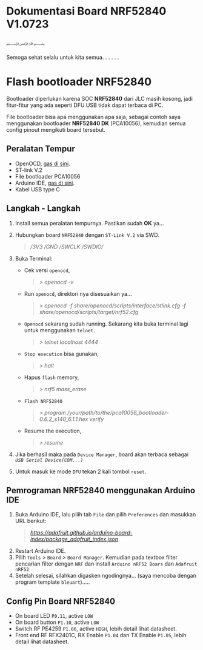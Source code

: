 # Dokumentasi Board NRF52840 V1.0723


﷽

Semoga sehat selalu untuk kita semua.
.
.
.
.
.


# Flash bootloader NRF52840

Bootloader diperlukan karena SOC **NRF52840** dari JLC masih kosong, jadi  fitur-fitur yang ada seperti DFU USB tidak dapat terbaca di PC.

File bootloader bisa apa menggunakan apa saja, sebagai contoh saya menggunakan bootloader **NRF52840 DK** (PCA10056), kemudian semua config pinout mengikuti board tersebut.
 

## Peralatan Tempur

- OpenOCD, [gas di sini](https://openocd.org/).
- ST-link V.2
- File bootloader PCA10056
- Arduino IDE, [gas di sini](https://www.arduino.cc/en/software).
- Kabel USB type C


## Langkah - Langkah

1. Install semua peralatan tempurnya. Pastikan sudah **OK** ya...
2. Hubungkan board `NRF52840` dengan `ST-Link V.2` via SWD.
	> */3V3*
	> */GND*
	> */SWCLK*
	> */SWDIO/*
3. Buka Terminal:
    - Cek versi `openocd`,
       >*> openocd -v*
    - Run `openocd`, direktori nya disesuaikan ya...
       >*> openocd -f share/openocd/scripts/interface/stlink.cfg -f share/openocd/scripts/target/nrf52.cfg*
    - `Openocd` sekarang sudah running. Sekarang kita buka terminal lagi untuk menggunakan `telnet`.
       >*> telnet localhost 4444*
    - `Stop execution` bisa gunakan, 
       > *> halt*
    - Hapus `flash` memory,
       > *> nrf5 mass_erase*
    - `Flash NRF52840`
       > *> program /your/path/to/the/pca10056_bootloader-0.6.2_s140_6.1.1.hex verify*
    - Resume the execution,
       > *> resume*
       
4. Jika berhasil maka pada `Device Manager`, board akan terbaca sebagai *`USB Serial Device(COM...)`*
5. Untuk masuk ke mode `DFU` tekan 2 kali tombol `reset`.
 

## Pemrograman NRF52840 menggunakan Arduino IDE
1. Buka Arduino IDE, lalu pilih tab `File` dan pilih `Preferences` dan masukkan URL berikut:
    >*https://adafruit.github.io/arduino-board-index/package_adafruit_index.json*
2. Restart Arduino IDE.
3. Pilih `Tools` > `Board` > `Board Manager`. Kemudian pada textbox filter pencarian filter dengan `NRF` dan install `Arduino nRF52 Boars` dan `Adafruit nRF52`
4. Setelah selesai, silahkan digasken ngodingnya... (saya mencoba dengan program template `bleuart`).....

## Config Pin Board NRF52840

- On board LED `P0.11`, active `LOW`
- On board button `P1.10`, active `LOW`
- Switch RF PE4259 `P1.06`, active `HIGH`, lebih detail lihat datasheet.
- Front end RF RFX2401C, RX Enable `P1.04` dan TX Enable `P1.05`, lebih detail lihat datasheet.

